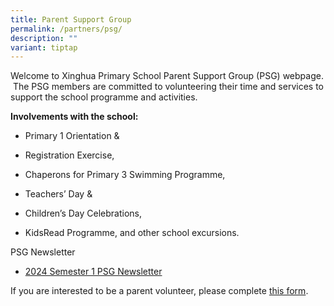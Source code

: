```yaml
---
title: Parent Support Group
permalink: /partners/psg/
description: ""
variant: tiptap
---
```

<p>Welcome to Xinghua Primary School Parent Support Group (PSG) webpage.
&nbsp;The PSG members are committed to volunteering their time and services
to support the school programme and activities.</p>
<p><strong>Involvements with the school:</strong>
</p>
<ul data-tight="true" class="tight">
<li>
<p>Primary 1 Orientation &amp;</p>
</li>
<li>
<p>Registration Exercise,</p>
</li>
<li>
<p>Chaperons for Primary 3 Swimming Programme,</p>
</li>
<li>
<p>Teachers’ Day &amp;</p>
</li>
<li>
<p>Children’s Day Celebrations,</p>
</li>
<li>
<p>KidsRead Programme, and other school excursions.</p>
</li>
</ul>
<p>PSG Newsletter</p>
<ul data-tight="true" class="tight">
<li>
<p><a href="/files/Parents/Letters to Parents   Xinghua/2024_sem_1_psg_newsletter.pdf" rel="noopener nofollow" target="_blank">2024 Semester 1 PSG Newsletter</a>
</p>
</li>
</ul>
<p>If you are interested to be a parent volunteer, please complete <a href="https://forms.moe.edu.sg/forms/JBBL5A" rel="noopener noreferrer nofollow" target="_blank">this form</a>.</p>
<p></p>
<p></p>
<p></p>